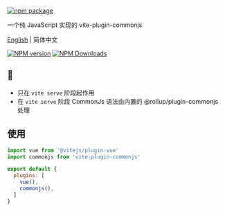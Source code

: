 [![npm package](https://nodei.co/npm/vite-plugin-commonjs.png?downloads=true&downloadRank=true&stars=true)](https://www.npmjs.com/package/vite-plugin-commonjs)

一个纯 JavaScript 实现的 vite-plugin-commonjs

[English](https://github.com/caoxiemeihao/vite-plugins/tree/main/packages/commonjs#readme) | 简体中文

[![NPM version](https://img.shields.io/npm/v/vite-plugin-commonjs.svg?style=flat)](https://npmjs.org/package/vite-plugin-commonjs)
[![NPM Downloads](https://img.shields.io/npm/dm/vite-plugin-commonjs.svg?style=flat)](https://npmjs.org/package/vite-plugin-commonjs)

## 📢

- 只在 `vite serve` 阶段起作用
- 在 `vite serve` 阶段 CommonJs 语法由内置的 @rollup/plugin-commonjs 处理

## 使用

```js
import vue from '@vitejs/plugin-vue'
import commonjs from 'vite-plugin-commonjs'

export default {
  plugins: [
    vue(),
    commonjs(),
  ]
}
```
